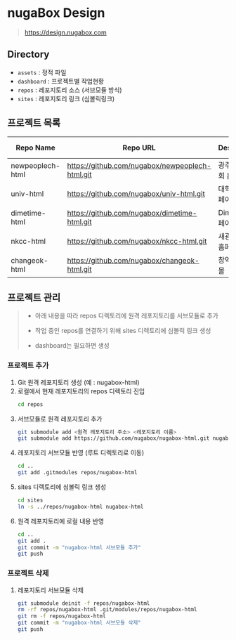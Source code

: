 # nugaBox Design

> <https://design.nugabox.com>


## Directory

- `assets` : 정적 파일
- `dashboard` : 프로젝트별 작업현황
- `repos` : 레포지토리 소스 (서브모듈 방식)
- `sites` : 레포지토리 링크 (심볼릭링크)

## 프로젝트 목록

|Repo Name|Repo URL|Description|Created Date|
|---|---|---|---|
|newpeoplech-html|https://github.com/nugabox/newpeoplech-html.git|광주새백성교회 홈페이지|2021-04-15|
|univ-html|https://github.com/nugabox/univ-html.git|대학정보 홈페이지|2022-11-13|
|dimetime-html|https://github.com/nugabox/dimetime-html.git|Dimetime 홈페이지|2023-01-04|
|nkcc-html|https://github.com/nugabox/nkcc-html.git|새광주교회 홈페이지|2024-05-22|
|changeok-html|https://github.com/nugabox/changeok-html.git|창억떡 쇼핑몰|2025-01-11|


## 프로젝트 관리

> - 아래 내용을 따라 repos 디렉토리에 원격 레포지토리를 서브모듈로 추가
>
> - 작업 중인 repos를 연결하기 위해 sites 디렉토리에 심볼릭 링크 생성
>
> - dashboard는 필요하면 생성

### 프로젝트 추가

1. Git 원격 레포지토리 생성 (예 : nugabox-html)
1. 로컬에서 현재 레포지토리의 repos 디렉토리 진입
   ```bash
   cd repos
   ```
1. 서브모듈로 원격 레포지토리 추가
   ```bash
   git submodule add <원격 레포지토리 주소> <레포지토리 이름>
   git submodule add https://github.com/nugabox/nugabox-html.git nugabox-html
   ```
1. 레포지토리 서브모듈 반영 (루트 디렉토리로 이동)
   ```bash
   cd ..
   git add .gitmodules repos/nugabox-html
   ```
1. sites 디렉토리에 심볼릭 링크 생성
   ```bash
   cd sites
   ln -s ../repos/nugabox-html nugabox-html
   ```
1. 원격 레포지토리에 로컬 내용 반영
   ```bash
   cd ..
   git add .
   git commit -m "nugabox-html 서브모듈 추가"
   git push
   ```

### 프로젝트 삭제

1. 레포지토리 서브모듈 삭제
   ```bash
   git submodule deinit -f repos/nugabox-html
   rm -rf repos/nugabox-html .git/modules/repos/nugabox-html
   git rm -f repos/nugabox-html
   git commit -m "nugabox-html 서브모듈 삭제"
   git push
   ```
